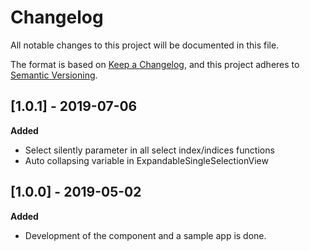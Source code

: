 # Changelog
All notable changes to this project will be documented in this file.

The format is based on [Keep a Changelog](https://keepachangelog.com/en/1.0.0/),
and this project adheres to [Semantic Versioning](https://semver.org/spec/v2.0.0.html).

## [1.0.1] - 2019-07-06
**Added**
- Select silently parameter in all select index/indices functions
- Auto collapsing variable in ExpandableSingleSelectionView

## [1.0.0] - 2019-05-02
**Added**
- Development of the component and a sample app is done.